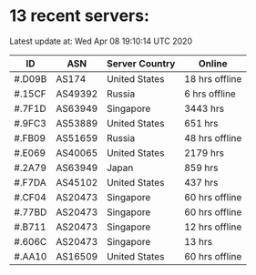 # 13 recent servers:

Latest update at: Wed Apr 08 19:10:14 UTC 2020

| ID | ASN | Server Country | Online |
| -- | --- | -------------- | ------ |
| #.D09B | AS174 | United States | 18 hrs offline |
| #.15CF | AS49392 | Russia | 6 hrs offline |
| #.7F1D | AS63949 | Singapore | 3443 hrs |
| #.9FC3 | AS53889 | United States | 651 hrs |
| #.FB09 | AS51659 | Russia | 48 hrs offline |
| #.E069 | AS40065 | United States | 2179 hrs |
| #.2A79 | AS63949 | Japan | 859 hrs |
| #.F7DA | AS45102 | United States | 437 hrs |
| #.CF04 | AS20473 | Singapore | 60 hrs offline |
| #.77BD | AS20473 | Singapore | 60 hrs offline |
| #.B711 | AS20473 | Singapore | 12 hrs offline |
| #.606C | AS20473 | Singapore | 13 hrs |
| #.AA10 | AS16509 | United States | 60 hrs offline |

